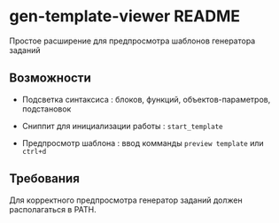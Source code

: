 # gen-template-viewer README

Простое расширение для предпросмотра шаблонов генератора заданий

## Возможности

 * Подсветка синтаксиса  : блоков, функций, объектов-параметров, подстановок

 * Сниппит для инициализации работы : `start_template`

 * Предпросмотр шаблона : ввод комманды `preview template` или `ctrl+d`

## Требования

Для корректного предпросмотра генератор заданий должен располагаться в PATH.

